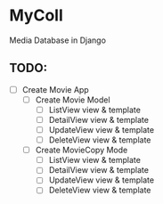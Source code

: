 # MyColl
Media Database in Django

## TODO:
- [ ] Create Movie App
  - [ ] Create Movie Model
    - [ ] ListView view & template
    - [ ] DetailView view & template
    - [ ] UpdateView view & template
    - [ ] DeleteView view & template
  - [ ] Create MovieCopy Mode
    - [ ] ListView view & template
    - [ ] DetailView view & template
    - [ ] UpdateView view & template
    - [ ] DeleteView view & template

